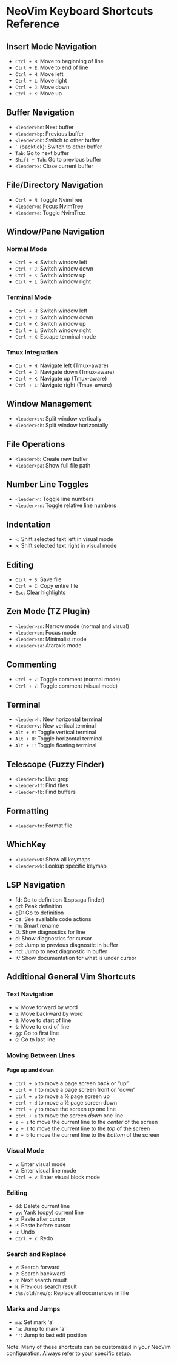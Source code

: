 # NeoVim Keyboard Shortcuts Reference

## Insert Mode Navigation
- `Ctrl + B`: Move to beginning of line
- `Ctrl + E`: Move to end of line
- `Ctrl + H`: Move left
- `Ctrl + L`: Move right
- `Ctrl + J`: Move down
- `Ctrl + K`: Move up

## Buffer Navigation
- `<leader>bn`: Next buffer
- `<leader>bp`: Previous buffer
- `<leader>bb`: Switch to other buffer
- ``` ` ``` (backtick): Switch to other buffer
- `Tab`: Go to next buffer
- `Shift + Tab`: Go to previous buffer
- `<leader>x`: Close current buffer

## File/Directory Navigation
- `Ctrl + N`: Toggle NvimTree
- `<leader>m`: Focus NvimTree
- `<leader>e`: Toggle NvimTree

## Window/Pane Navigation
### Normal Mode
- `Ctrl + H`: Switch window left
- `Ctrl + J`: Switch window down
- `Ctrl + K`: Switch window up
- `Ctrl + L`: Switch window right

### Terminal Mode
- `Ctrl + H`: Switch window left
- `Ctrl + J`: Switch window down
- `Ctrl + K`: Switch window up
- `Ctrl + L`: Switch window right
- `Ctrl + X`: Escape terminal mode

### Tmux Integration
- `Ctrl + H`: Navigate left (Tmux-aware)
- `Ctrl + J`: Navigate down (Tmux-aware)
- `Ctrl + K`: Navigate up (Tmux-aware)
- `Ctrl + L`: Navigate right (Tmux-aware)

## Window Management
- `<leader>sv`: Split window vertically
- `<leader>sh`: Split window horizontally

## File Operations
- `<leader>b`: Create new buffer
- `<leader>pa`: Show full file path

## Number Line Toggles
- `<leader>n`: Toggle line numbers
- `<leader>rn`: Toggle relative line numbers

## Indentation
- `<`: Shift selected text left in visual mode
- `>`: Shift selected text right in visual mode

## Editing
- `Ctrl + S`: Save file
- `Ctrl + C`: Copy entire file
- `Esc`: Clear highlights

## Zen Mode (TZ Plugin)
- `<leader>zn`: Narrow mode (normal and visual)
- `<leader>sm`: Focus mode
- `<leader>zm`: Minimalist mode
- `<leader>za`: Ataraxis mode

## Commenting
- `Ctrl + /`: Toggle comment (normal mode)
- `Ctrl + /`: Toggle comment (visual mode)

## Terminal
- `<leader>h`: New horizontal terminal
- `<leader>v`: New vertical terminal
- `Alt + V`: Toggle vertical terminal
- `Alt + H`: Toggle horizontal terminal
- `Alt + I`: Toggle floating terminal

## Telescope (Fuzzy Finder)
- `<leader>fw`: Live grep
- `<leader>ff`: Find files
- `<leader>fb`: Find buffers

## Formatting
- `<leader>fm`: Format file

## WhichKey
- `<leader>wK`: Show all keymaps
- `<leader>wk`: Lookup specific keymap

## LSP Navigation
- <leader>fd: Go to definition (Lspsaga finder)
- <leader>gd: Peak definition
- <leader>gD: Go to definition
- <leader>ca: See available code actions
- <leader>rn: Smart rename
- <leader>D: Show diagnostics for line
- <leader>d: Show diagnostics for cursor
- <leader>pd: Jump to previous diagnostic in buffer
- <leader>nd: Jump to next diagnostic in buffer
- K: Show documentation for what is under cursor

## Additional General Vim Shortcuts
### Text Navigation
- `w`: Move forward by word
- `b`: Move backward by word
- `0`: Move to start of line
- `$`: Move to end of line
- `gg`: Go to first line
- `G`: Go to last line

### Moving Between Lines
#### Page up and down
- `ctrl + b` to move a page screen back or “up”
- `ctrl + f` to move a page screen front or “down”
- `ctrl + u` to move a ½ page screen up
- `ctrl + d` to move a ½ page screen down
- `ctrl + y` to move the screen _up_ one line
- `ctrl + e` to move the screen _down_ one line
- `z + z` to move the current line to the _center_ of the screen
- `z + t` to move the current line to the _top_ of the screen
- `z + b` to move the current line to the _bottom_ of the screen


### Visual Mode
- `v`: Enter visual mode
- `V`: Enter visual line mode
- `Ctrl + v`: Enter visual block mode

### Editing
- `dd`: Delete current line
- `yy`: Yank (copy) current line
- `p`: Paste after cursor
- `P`: Paste before cursor
- `u`: Undo
- `Ctrl + r`: Redo

### Search and Replace
- `/`: Search forward
- `?`: Search backward
- `n`: Next search result
- `N`: Previous search result
- `:%s/old/new/g`: Replace all occurrences in file

### Marks and Jumps
- `ma`: Set mark 'a'
- `` `a ``: Jump to mark 'a'
- `''`: Jump to last edit position

Note: Many of these shortcuts can be customized in your NeoVim configuration. Always refer to your specific setup.
